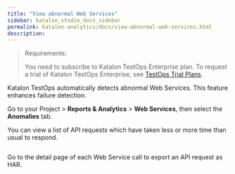 ```yaml
---
title: "View abnormal Web Services"
sidebar: katalon_studio_docs_sidebar
permalink: katalon-analytics/docs/view-abnormal-web-services.html 
description: 
---
```


> Requirements:
>
> You need to subscribe to Katalon TestOps Enterprise plan. To request a trial of Katalon TestOps Enterprise, see [TestOps Trial Plans](https://docs.katalon.com/katalon-analytics/docs/trial-plans.html).

Katalon TestOps automatically detects abnormal Web Services. This feature enhances failure detection.

Go to your Project > **Reports & Analytics** > **Web Services**, then select the **Anomalies** tab.

You can view a list of API requests which have taken less or more time than usual to respond.

<img src="https://github.com/katalon-studio/docs-images/raw/master/katalon-analytics/docs/view-abnormal-web-services/abnormal-webservices.png" width="" height="" alt text = web anomalies page>

Go to the detail page of each Web Service call to export an API request as HAR.